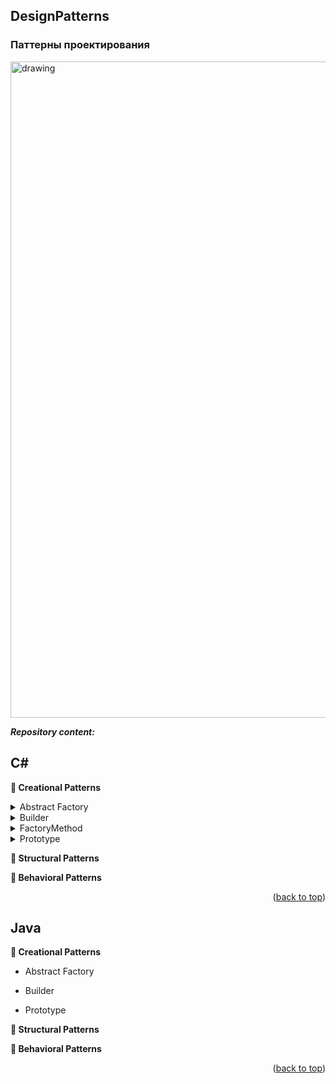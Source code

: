 ## DesignPatterns
<a name="readme-top"></a>
### Паттерны проектирования

<img src="https://im.wampi.ru/2022/11/12/d-p.jpg" alt="drawing" width="1050"/>

***Repository content:***

<!-- C# -->
## C#

<strong>&#128194; Creational Patterns </strong> 

   <!-- TABLE OF CONTENTS -->
<details>
  <summary>Abstract Factory</summary>
  <ol>
    
  </ol>
</details>
  
  <!-- TABLE OF CONTENTS -->
<details>
  <summary>Builder</summary>
  <ol>
    
  </ol>
</details>
  
  <!-- TABLE OF CONTENTS -->
<details>
  <summary>FactoryMethod</summary>
  <ol>
    <img src="https://ie.wampi.ru/2022/11/17/FactoryMethod.png" alt="drawing" width="700"/>
  </ol>
</details>
  
 <!-- TABLE OF CONTENTS -->
<details>
  <summary>Prototype</summary>
  <ol>
    
  </ol>
</details>
    
<strong>&#128194; Structural Patterns </strong> 

<strong>&#128194; Behavioral Patterns </strong> 
<p align="right">(<a href="#readme-top">back to top</a>)</p>

<!-- Java -->
## Java

<strong>&#128194; Creational Patterns </strong> 
  
  + Abstract Factory
  
  + Builder
  
  + Prototype
  
<strong>&#128194; Structural Patterns </strong> 

<strong>&#128194; Behavioral Patterns </strong> 
<p align="right">(<a href="#readme-top">back to top</a>)</p>
